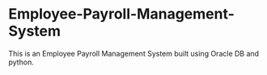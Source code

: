 # Employee-Payroll-Management-System
This is an Employee Payroll Management System built using Oracle DB and python.
